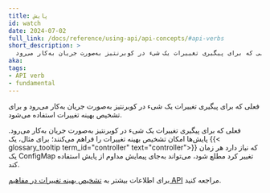 ```yaml
---
title: پایش
id: watch
date: 2024-07-02
full_link: /docs/reference/using-api/api-concepts/#api-verbs
short_description: >
  فعلی که برای پیگیری تغییرات یک شیء در کوبرنتیز به‌صورت جریان به‌کار می‌رود.
aka:
tags:
- API verb
- fundamental
---
```

فعلی که برای پیگیری تغییرات یک شیء در کوبرنتیز به‌صورت جریان به‌کار می‌رود و برای تشخیص بهینه تغییرات استفاده می‌شود.

<!--more-->

فعلی که برای پیگیری تغییرات یک شیء در کوبرنتیز به‌صورت جریان به‌کار می‌رود. پایش‌ها امکان تشخیص بهینه تغییرات را فراهم می‌کنند؛ برای مثال، یک {{< glossary_tooltip term_id="controller" text="controller">}} که نیاز دارد هر زمان یک ConfigMap تغییر کرد مطلع شود، می‌تواند به‌جای پیمایش مداوم از پایش استفاده کند.

برای اطلاعات بیشتر به [تشخیص بهینه تغییرات در مفاهیم API](/docs/reference/using-api/api-concepts/#efficient-detection-of-changes) مراجعه کنید.
